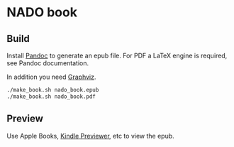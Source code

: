 # NADO book

## Build

Install [Pandoc](https://pandoc.org) to generate an epub file.
For PDF a LaTeX engine is required, see Pandoc documentation.

In addition you need [Graphviz](https://www.graphviz.org).

```sh
./make_book.sh nado_book.epub
./make_book.sh nado_book.pdf
```

## Preview

Use Apple Books, [Kindle Previewer](https://kdp.amazon.com/en_US/help/topic/G202131170), etc to view the epub.
